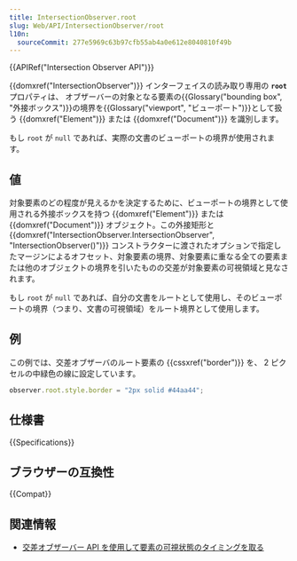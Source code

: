 ```yaml
---
title: IntersectionObserver.root
slug: Web/API/IntersectionObserver/root
l10n:
  sourceCommit: 277e5969c63b97cfb55ab4a0e612e8040810f49b
---
```


{{APIRef("Intersection Observer API")}}

{{domxref("IntersectionObserver")}} インターフェイスの読み取り専用の **`root`** プロパティは、 オブザーバーの対象となる要素の{{Glossary("bounding box", "外接ボックス")}}の境界を{{Glossary("viewport", "ビューポート")}}として扱う {{domxref("Element")}} または {{domxref("Document")}} を識別します。

もし `root` が `null` であれば、実際の文書のビューポートの境界が使用されます。

## 値

対象要素のどの程度が見えるかを決定するために、ビューポートの境界として使用される外接ボックスを持つ {{domxref("Element")}} または {{domxref("Document")}} オブジェクト。この外接矩形と {{domxref("IntersectionObserver.IntersectionObserver", "IntersectionObserver()")}} コンストラクターに渡されたオプションで指定したマージンによるオフセット、対象要素の境界、対象要素に重なる全ての要素または他のオブジェクトの境界を引いたものの交差が対象要素の可視領域と見なされます。

もし `root` が `null` であれば、自分の文書をルートとして使用し、そのビューポートの境界（つまり、文書の可視領域）をルート境界として使用します。

## 例

この例では、交差オブザーバのルート要素の {{cssxref("border")}} を、 2 ピクセルの中緑色の線に設定しています。

```js
observer.root.style.border = "2px solid #44aa44";
```

## 仕様書

{{Specifications}}

## ブラウザーの互換性

{{Compat}}

## 関連情報

- [交差オブザーバー API を使用して要素の可視状態のタイミングを取る](/ja/docs/Web/API/Intersection_Observer_API/Timing_element_visibility)
